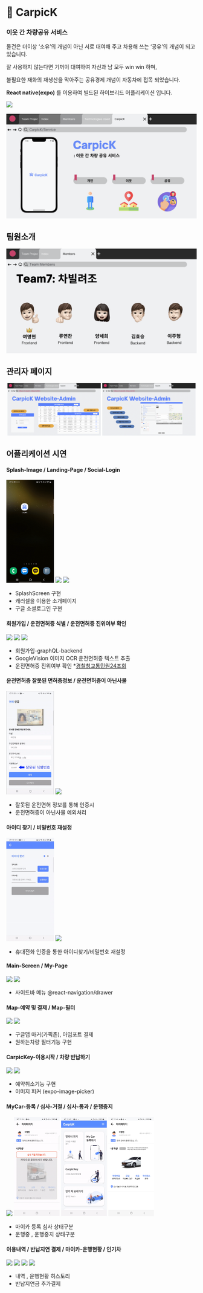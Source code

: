 # 🚙 CarpicK
### 이웃 간 차량공유 서비스

물건은 더이상 ‘소유’의 개념이 아닌 서로 대여해 주고 차용해 쓰는 ‘공유’의 개념이 되고 있습니다. 

잘 사용하지 않는다면 기꺼이 대여하여 자신과 남 모두 win win 하며,

불필요한 재화의 재생산을 막아주는 공유경제 개념이 자동차에 접목 되었습니다.

**React native(expo)** 를 이용하여 빌드된 하이브리드 어플리케이션 입니다.

<a href="https://www.figma.com/file/ISJzAquvSCmdPW3V4Jm8So/CarpicK---%EC%B0%A8%EB%B9%8C%EB%A0%A4%EC%A1%B0?node-id=16%3A99"><img src="https://img.shields.io/badge/Figma-5D8BFF?style=for-the-badge&logo=figma&logoColor=white"></a>

<p align="center">
<img width="1000" src="./assets/readme/ppt/carpick_service.png">
</p>

## 팀원소개

<p align="center">
<img width="1000" src="./assets/readme/ppt/carpick_teammember.png">
</p>

## 관리자 페이지

<p align="center">
    <img width="49%" src="./assets/readme/ppt/carpick_admin_1.png">
    <img width="49%" src="./assets/readme/ppt/carpick_admin_2.png">
</p>

## 어플리케이션 시연
    
#### **Splash-Image** / **Landing-Page** / **Social-Login**
    
<p>
    <img width="25%" src="./assets/readme/gif/1_SplashScreen.gif">
    <img width="25%" src="./assets/readme/gif/2_Intro.gif">
    <img width="25%" src="./assets/readme/gif/3_GoogleSignIn.gif">
</p>
    
- SplashScreen 구현  
- 캐러셀을 이용한 소개페이지   
- 구글 소셜로그인 구현   

#### **회원가입** / **운전면허증 식별** / **운전면허증 진위여부 확인**
    
<p>
    <img width="25%" src="./assets/readme/gif/4_CreateUser.gif">
    <img width="25%" src="./assets/readme/gif/5_License_R1.gif">
    <img width="25%" src="./assets/readme/gif/6_License_Istruth.gif">
</p>

- 회원가입-graphQL-backend
- GoogleVision 이미지 OCR 운전면허증 텍스트 추출
- 운전면허증 진위여부 확인 *[경찰청교통민원24조회](https://tilko.net/Help/Api/POST-api-apiVersion-Efine-LicenTruth)

#### **운전면허증 잘못된 면허증정보** / **운전면허증이 아닌사물**

<p>
    <img width="25%" src="./assets/readme/gif/7_License_WrongNum.gif">
    <img width="25%" src="./assets/readme/gif/8_LicenseDenied.gif">
</p>

- 잘못된 운전면허 정보를 통해 인증시
- 운전면허증이 아닌사물 예외처리

#### **아이디 찾기** / **비밀번호 재설정**

<p>
    <img width="25%" src="./assets/readme/gif/9_FindId.gif">
    <img width="25%" src="./assets/readme/gif/10_ResetPassword.gif">
</p>

- 휴대전화 인증을 통한 아이디찾기/비밀번호 재설정

#### **Main-Screen** / **My-Page**

<p>
    <img width="25%" src="./assets/readme/gif/11_Main.gif">
    <img width="25%" src="./assets/readme/gif/12_MyPage.gif">
</p>

- 사이드바 메뉴  @react-navigation/drawer

#### **Map-예약 및 결제** / **Map-필터**

<p>
    <img width="25%" src="./assets/readme/gif/13_Map.gif">
    <img width="25%" src="./assets/readme/gif/14_Filter.gif">
</p>

- 구글맵 마커(카픽존), 아임포트 결제
- 원하는차량 필터기능 구현

#### **CarpicKey-이용시작** / **차량 반납하기**

<p>
    <img width="25%" src="./assets/readme/gif/15_CarpicKey.gif">
    <img width="25%" src="./assets/readme/gif/16_CarReturn.gif">
</p>

- 예약취소기능 구현
- 이미지 피커 (expo-image-picker)

#### **MyCar-등록** / **심사-거절** / **심사-통과** / **운행중지**

<p>
    <img width="24%" src="./assets/readme/gif/17_MyCar.gif">
    <img width="24%" src="./assets/readme/gif/18_MyCarRejected.gif">
    <img width="24%" src="./assets/readme/gif/19_MyCarPass.gif">
    <img width="24%" src="./assets/readme/gif/20_MyCarUnavailabled.jpeg">
</p>

- 마이카 등록 심사 상태구분
- 운행중 , 운행중지 상태구분

#### **이용내역** / **반납지연 결제** / **마이카-운행현황** / **인기차**

<p>
    <img width="24%" src="./assets/readme/gif/21_RentHistory.gif">
    <img width="24%" src="./assets/readme/gif/22_PenaltyPay.gif">
    <img width="24%" src="./assets/readme/gif/23_OperationStatus.gif">
    <img width="24%" src="./assets/readme/gif/24_PopularCar.gif">
</p>

- 내역 , 운행현황 히스토리
- 반납지연금 추가결제

